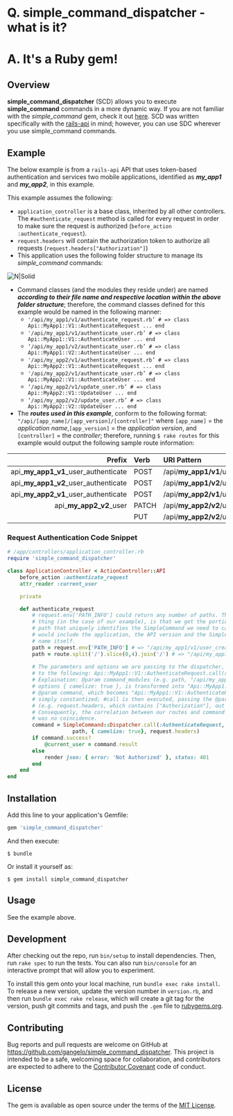 # Q. simple_command_dispatcher - what is it?
# A. It's a Ruby gem!

## Overview
__simple_command_dispatcher__ (SCD) allows you to execute __simple_command__ commands in a more dynamic way. If you are not familiar with the _simple_command_ gem, check it out [here][simple-command]. SCD was written specifically with the [rails-api][rails-api] in mind; however, you can use SDC wherever you use simple_command commands. 

## Example
The below example is from a `rails-api` API that uses token-based authentication and services two mobile applications, identified as *__my_app1__* and *__my_app2__*, in this example.

This example assumes the following:

* `application_controller` is a base class, inherited by all other controllers. The `#authenticate_request` method is called for every request in order to make sure the request is authorized (`before_action :authenticate_request`).
* `request.headers` will contain the authorization token to authorize all requests (`request.headers["Authorization"]`)
* This application uses the following folder structure to manage its _simple_command_ commands:

![N|Solid](https://cldup.com/1UeyWzOLic.png)

 * Command classes (and the modules they reside under) are named *__according to their file name and respective location within the above folder structure__*; therefore, the command classes defined for this example would be named in the following manner:
   * ```'/api/my_app1/v1/authenticate_request.rb’ # => class Api::MyApp1::V1::AuthenticateRequest ... end```
   * ```'/api/my_app1/v1/authenticate_user.rb’ # => class Api::MyApp1::V1::AuthenticateUser ... end```
   * ```‘/api/my_app1/v2/authenticate_user.rb’ # => class Api::MyApp1::V2::AuthenticateUser ... end```
   * ```'/api/my_app2/v1/authenticate_request.rb’ # => class Api::MyApp2::V1::AuthenticateRequest ... end```
   * ```'/api/my_app2/v1/authenticate_user.rb’ # => class Api::MyApp2::V1::AuthenticateUser ... end```
   * ```‘/api/my_app2/v1/update_user.rb’ # => class Api::MyApp2::V1::UpdateUser ... end```
   * ```‘/api/my_app2/v2/update_user.rb’ # => class Api::MyApp2::V2::UpdateUser ... end```
* The *__routes used in this example__*, conform to the following format: `"/api/[app_name]/[app_version]/[controller]"` where `[app_name]` = the _application name_,`[app_version]` = the _application version_, and `[controller]` = the _controller_; therefore, running `$ rake routes` for this example would output the following sample route information:

| Prefix        | Verb | URI Pattern | Controller#Action 
|-------------:|:-------------|:------------------|:------------------|
| api_**my_app1_v1**_user_authenticate | POST  | /api/**my_app1/v1**/user/authenticate(.:format) | api/**my_app1/v1**/authentication#create |
| api_**my_app1_v2**_user_authenticate | POST  | /api/**my_app1/v2**/user/authenticate(.:format) | api/**my_app1/v2**/authentication#create |
| api_**my_app2_v1**_user_authenticate | POST  | /api/**my_app2/v1**/user/authenticate(.:format) | api/**my_app2/v1**/authentication#create |
| api_**my_app2_v2**_user | PATCH | /api/**my_app2/v2**/users/:id(.:format) | api/**my_app2/v2**/users#update |
|  | PUT | /api/**my_app2/v2**/users/:id(.:format) | api/**my_app2/v2**/users#update |

### Request Authentication Code Snippet
```ruby 
# /app/controllers/application_controller.rb
require 'simple_command_dispatcher'

class ApplicationController < ActionController::API
    before_action :authenticate_request
    attr_reader :current_user

    private

    def authenticate_request
        # request.env['PATH_INFO'] could return any number of paths. The important
        # thing (in the case of our example), is that we get the portion of the 
        # path that uniquely identifies the SimpleCommand we need to call; this 
        # would include the application, the API version and the SimpleCommand
        # name itself.
        path = request.env['PATH_INFO'] # => "/api/my_app1/v1/user_create”
        path = route.split('/').slice(0,4).join('/') # => "/api/my_app1/v1/"
        
        # The parameters and options we are passing to the dispatcher, wind up equating
        # to the following: Api::MyApp1::V1::AuthenticateRequest.call(request.headers).
        # Explaination: @param command_modules (e.g. path, "/api/my_app1/v1/"), in concert with @param 
        # options { camelize: true }, is transformed into "Api::MyApp1::V1" and prepended to the 
        # @param command, which becomes "Api::MyApp1::V1::AuthenticateRequest." This string is then
        # simply constantized; #call is then executed, passing the @param command_parameters
        # (e.g. request.headers, which contains ["Authorization"], out authorization token).
        # Consequently, the correlation between our routes and command class module structure 
        # was no coincidence.
        command = SimpleCommand::Dispatcher.call(:AuthenticateRequest, 
                     path, { camelize: true}, request.headers)
        if command.success?
            @current_user = command.result
        else
            render json: { error: 'Not Authorized' }, status: 401
        end
    end
end
```

## Installation

Add this line to your application's Gemfile:

```ruby
gem 'simple_command_dispatcher'
```

And then execute:

    $ bundle

Or install it yourself as:

    $ gem install simple_command_dispatcher

## Usage

See the example above.

## Development

After checking out the repo, run `bin/setup` to install dependencies. Then, run `rake spec` to run the tests. You can also run `bin/console` for an interactive prompt that will allow you to experiment.

To install this gem onto your local machine, run `bundle exec rake install`. To release a new version, update the version number in `version.rb`, and then run `bundle exec rake release`, which will create a git tag for the version, push git commits and tags, and push the `.gem` file to [rubygems.org](https://rubygems.org).

## Contributing

Bug reports and pull requests are welcome on GitHub at https://github.com/gangelo/simple_command_dispatcher. This project is intended to be a safe, welcoming space for collaboration, and contributors are expected to adhere to the [Contributor Covenant](http://contributor-covenant.org) code of conduct.


## License

The gem is available as open source under the terms of the [MIT License](http://opensource.org/licenses/MIT).

   [simple-command]: <https://rubygems.org/gems/simple_command>
   [rails-api]: <https://rubygems.org/gems/rails-api>

